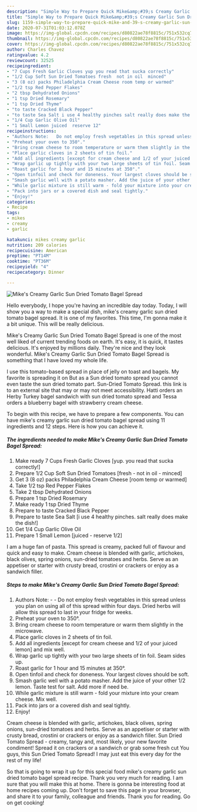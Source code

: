 ```yaml
---
description: "Simple Way to Prepare Quick Mike&amp;#39;s Creamy Garlic Sun Dried Tomato Bagel Spread"
title: "Simple Way to Prepare Quick Mike&amp;#39;s Creamy Garlic Sun Dried Tomato Bagel Spread"
slug: 1159-simple-way-to-prepare-quick-mike-and-39-s-creamy-garlic-sun-dried-tomato-bagel-spread
date: 2020-07-31T01:03:12.078Z
image: https://img-global.cpcdn.com/recipes/d80822ae78f8815c/751x532cq70/mikes-creamy-garlic-sun-dried-tomato-bagel-spread-recipe-main-photo.jpg
thumbnail: https://img-global.cpcdn.com/recipes/d80822ae78f8815c/751x532cq70/mikes-creamy-garlic-sun-dried-tomato-bagel-spread-recipe-main-photo.jpg
cover: https://img-global.cpcdn.com/recipes/d80822ae78f8815c/751x532cq70/mikes-creamy-garlic-sun-dried-tomato-bagel-spread-recipe-main-photo.jpg
author: Charles Chavez
ratingvalue: 4.2
reviewcount: 32525
recipeingredient:
- "7 Cups Fresh Garlic Cloves yup you read that sucka correctly"
- "1/2 Cup Soft Sun Dried Tomatoes fresh  not in oil  minced"
- "3 (8 oz) packs Philadelphia Cream Cheese room temp or warmed"
- "1/2 tsp Red Pepper Flakes"
- "2 tbsp Dehydrated Onions"
- "1 tsp Dried Rosemary"
- "1 tsp Dried Thyme"
- "to taste Cracked Black Pepper"
- "to taste Sea Salt i use 4 healthy pinches salt really does make the dish"
- "1/4 Cup Garlic Olive Oil"
- "1 Small Lemon juiced  reserve 12"
recipeinstructions:
- "Authors Note:   Do not employ fresh vegetables in this spread unless you plan on using all of this spread within four days. Dried herbs will allow this spread to last in your fridge for weeks."
- "Preheat your oven to 350°."
- "Bring cream cheese to room temperature or warm them slightly in the microwave."
- "Place garlic cloves in 2 sheets of tin foil."
- "Add all ingredients [except for cream cheese and 1/2 of your juiced lemon] and mix well."
- "Wrap garlic up tightly with your two large sheets of tin foil. Seam sides up."
- "Roast garlic for 1 hour and 15 minutes at 350°."
- "Open tinfoil and check for doneness. Your largest cloves should be soft."
- "Smash garlic well with a potato masher. Add the juice of your other 1/2 lemon. Taste test for salt. Add more if need be."
- "While garlic mixture is still warm - fold your mixture into your cream cheese. Mix well."
- "Pack into jars or a covered dish and seal tightly."
- "Enjoy!"
categories:
- Recipe
tags:
- mikes
- creamy
- garlic

katakunci: mikes creamy garlic 
nutrition: 209 calories
recipecuisine: American
preptime: "PT14M"
cooktime: "PT36M"
recipeyield: "4"
recipecategory: Dinner

---
```



![Mike&#39;s Creamy Garlic Sun Dried Tomato Bagel Spread](https://img-global.cpcdn.com/recipes/d80822ae78f8815c/751x532cq70/mikes-creamy-garlic-sun-dried-tomato-bagel-spread-recipe-main-photo.jpg)

Hello everybody, I hope you're having an incredible day today. Today, I will show you a way to make a special dish, mike&#39;s creamy garlic sun dried tomato bagel spread. It is one of my favorites. This time, I'm gonna make it a bit unique. This will be really delicious.

Mike&#39;s Creamy Garlic Sun Dried Tomato Bagel Spread is one of the most well liked of current trending foods on earth. It's easy, it is quick, it tastes delicious. It's enjoyed by millions daily. They're nice and they look wonderful. Mike&#39;s Creamy Garlic Sun Dried Tomato Bagel Spread is something that I have loved my whole life.

I use this tomato-based spread in place of jelly on toast and bagels. My favorite is spreading it on But as a Sun dried tomato spread you cannot even taste the sun dried tomato part. Sun-Dried Tomato Spread. this link is to an external site that may or may not meet accessibility. Hatti orders an Herby Turkey bagel sandwich with sun dried tomato spread and Tessa orders a blueberry bagel with strawberry cream cheese.


To begin with this recipe, we have to prepare a few components. You can have mike&#39;s creamy garlic sun dried tomato bagel spread using 11 ingredients and 12 steps. Here is how you can achieve it.

<!--inarticleads1-->

##### The ingredients needed to make Mike&#39;s Creamy Garlic Sun Dried Tomato Bagel Spread:

1. Make ready 7 Cups Fresh Garlic Cloves [yup. you read that sucka correctly!]
1. Prepare 1/2 Cup Soft Sun Dried Tomatoes [fresh - not in oil - minced]
1. Get 3 (8 oz) packs Philadelphia Cream Cheese [room temp or warmed]
1. Take 1/2 tsp Red Pepper Flakes
1. Take 2 tbsp Dehydrated Onions
1. Prepare 1 tsp Dried Rosemary
1. Make ready 1 tsp Dried Thyme
1. Prepare to taste Cracked Black Pepper
1. Prepare to taste Sea Salt [i use 4 healthy pinches. salt really does make the dish!]
1. Get 1/4 Cup Garlic Olive Oil
1. Prepare 1 Small Lemon [juiced - reserve 1/2]


I am a huge fan of pasta. This spread is creamy, packed full of flavour and quick and easy to make. Cream cheese is blended with garlic, artichokes, black olives, spring onions, sun-dried tomatoes and herbs. Serve as an appetiser or starter with crusty bread, crostini or crackers or enjoy as a sandwich filler. 

<!--inarticleads2-->

##### Steps to make Mike&#39;s Creamy Garlic Sun Dried Tomato Bagel Spread:

1. Authors Note:  -  - Do not employ fresh vegetables in this spread unless you plan on using all of this spread within four days. Dried herbs will allow this spread to last in your fridge for weeks.
1. Preheat your oven to 350°.
1. Bring cream cheese to room temperature or warm them slightly in the microwave.
1. Place garlic cloves in 2 sheets of tin foil.
1. Add all ingredients [except for cream cheese and 1/2 of your juiced lemon] and mix well.
1. Wrap garlic up tightly with your two large sheets of tin foil. Seam sides up.
1. Roast garlic for 1 hour and 15 minutes at 350°.
1. Open tinfoil and check for doneness. Your largest cloves should be soft.
1. Smash garlic well with a potato masher. Add the juice of your other 1/2 lemon. Taste test for salt. Add more if need be.
1. While garlic mixture is still warm - fold your mixture into your cream cheese. Mix well.
1. Pack into jars or a covered dish and seal tightly.
1. Enjoy!


Cream cheese is blended with garlic, artichokes, black olives, spring onions, sun-dried tomatoes and herbs. Serve as an appetiser or starter with crusty bread, crostini or crackers or enjoy as a sandwich filler. Sun Dried Tomato Spread - creamy, tangy and, most likely, your new favorite condiment! Spread it on crackers or a sandwich or grab some fresh cut You guys, this Sun Dried Tomato Spread! I may just eat this every day for the rest of my life! 

So that is going to wrap it up for this special food mike&#39;s creamy garlic sun dried tomato bagel spread recipe. Thank you very much for reading. I am sure that you will make this at home. There is gonna be interesting food at home recipes coming up. Don't forget to save this page in your browser, and share it to your family, colleague and friends. Thank you for reading. Go on get cooking!
